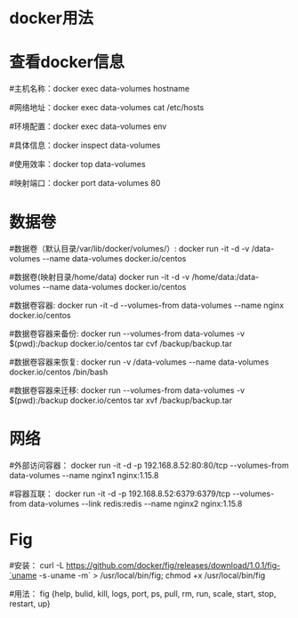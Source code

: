 # docker用法

# 查看docker信息
#主机名称：docker exec data-volumes hostname

#网络地址：docker exec data-volumes cat /etc/hosts

#环境配置：docker exec data-volumes env

#具体信息：docker inspect data-volumes

#使用效率：docker top data-volumes 

#映射端口：docker port data-volumes  80

# 数据卷
#数据卷（默认目录/var/lib/docker/volumes/）:
docker run -it -d -v /data-volumes --name data-volumes docker.io/centos 

#数据卷(映射目录/home/data)
docker run -it -d -v /home/data:/data-volumes --name data-volumes docker.io/centos 

#数据卷容器: 
docker run -it -d --volumes-from data-volumes --name nginx docker.io/centos

#数据卷容器来备份: 
docker run --volumes-from data-volumes -v $(pwd):/backup docker.io/centos tar cvf /backup/backup.tar

#数据卷容器来恢复: 
docker run -v /data-volumes --name data-volumes docker.io/centos /bin/bash

#数据卷容器来迁移: 
docker run --volumes-from data-volumes -v $(pwd):/backup docker.io/centos tar xvf /backup/backup.tar

# 网络
#外部访问容器：
docker run -it -d -p 192.168.8.52:80:80/tcp --volumes-from data-volumes --name nginx1 nginx:1.15.8

#容器互联：
docker run -it -d -p 192.168.8.52:6379:6379/tcp --volumes-from data-volumes --link redis:redis --name nginx2 nginx:1.15.8

# Fig
#安装：
curl -L https://github.com/docker/fig/releases/download/1.0.1/fig-`uname -s`-`uname -m` > /usr/local/bin/fig; chmod +x /usr/local/bin/fig

#用法：
fig {help, bulid, kill, logs, port, ps, pull, rm, run, scale, start, stop, restart, up}
